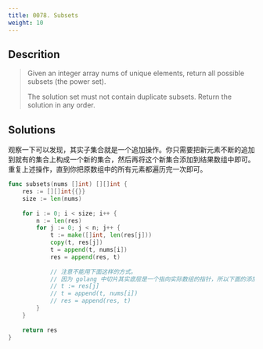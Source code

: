 ```yaml
---
title: 0078. Subsets
weight: 10
---
```

## Descrition
> Given an integer array nums of unique elements, return all possible subsets (the power set).
>
> The solution set must not contain duplicate subsets. Return the solution in any order.

## Solutions
观察一下可以发现，其实子集合就是一个追加操作。你只需要把新元素不断的追加到就有的集合上构成一个新的集合，然后再将这个新集合添加到结果数组中即可。重复上述操作，直到你把原数组中的所有元素都遍历完一次即可。
```go
func subsets(nums []int) [][]int {
    res := [][]int{{}}
    size := len(nums)
    
    for i := 0; i < size; i++ {
        n := len(res)
        for j := 0; j < n; j++ {
            t := make([]int, len(res[j]))
            copy(t, res[j])
            t = append(t, nums[i])
            res = append(res, t)
            
            // 注意不能用下面这样的方式。
            // 因为 golang 中切片其实底层是一个指向实际数组的指针，所以下面的添加可能会旧元素上进行添加，而不是在新元素上进行添加。
            // t := res[j]
            // t = append(t, nums[i])
            // res = append(res, t)
        } 
    }
    
    return res
}
```
